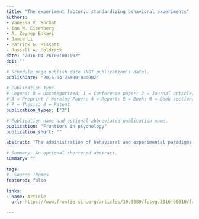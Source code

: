 ```yaml
---
title: "The experiment factory: standardizing behavioral experiments"
authors:
- Vanessa V. Sochat
- Ian W. Eisenberg
- A. Zeynep Enkavi
- Jamie Li
- Patrick G. Bissett
- Russell A. Poldrack
date: "2016-04-26T00:00:00Z"
doi: ""

# Schedule page publish date (NOT publication's date).
publishDate: "2016-04-26T00:00:00Z"

# Publication type.
# Legend: 0 = Uncategorized; 1 = Conference paper; 2 = Journal article;
# 3 = Preprint / Working Paper; 4 = Report; 5 = Book; 6 = Book section;
# 7 = Thesis; 8 = Patent
publication_types: ["2"]

# Publication name and optional abbreviated publication name.
publication: "Frontiers in psychology"
publication_short: ""

abstract: "The administration of behavioral and experimental paradigms for psychology research is hindered by lack of a coordinated effort to develop and deploy standardized paradigms. While several frameworks (Mason and Suri, 2011; McDonnell et al., 2012; de Leeuw, 2015; Lange et al., 2015) have provided infrastructure and methods for individual research groups to develop paradigms, missing is a coordinated effort to develop paradigms linked with a system to easily deploy them. This disorganization leads to redundancy in development, divergent implementations of conceptually identical tasks, disorganized and error-prone code lacking documentation, and difficulty in replication. The ongoing reproducibility crisis in psychology and neuroscience research (Baker, 2015; Open Science Collaboration, 2015) highlights the urgency of this challenge: reproducible research in behavioral psychology is conditional on deployment of equivalent experiments. A large, accessible repository of experiments for researchers to develop collaboratively is most efficiently accomplished through an open source framework. Here we present the Experiment Factory, an open source framework for the development and deployment of web-based experiments. The modular infrastructure includes experiments, virtual machines for local or cloud deployment, and an application to drive these components and provide developers with functions and tools for further extension. We release this infrastructure with a deployment (http://www.expfactory.org) that researchers are currently using to run a set of over 80 standardized web-based experiments on Amazon Mechanical Turk. By providing open source tools for both deployment and development, this novel infrastructure holds promise to bring reproducibility to the administration of experiments, and accelerate scientific progress by providing a shared community resource of psychological paradigms."

# Summary. An optional shortened abstract.
summary: ""

tags:
#- Source Themes
featured: false

links:
- name: Article
  url: https://www.frontiersin.org/articles/10.3389/fpsyg.2016.00610/full

---
```

